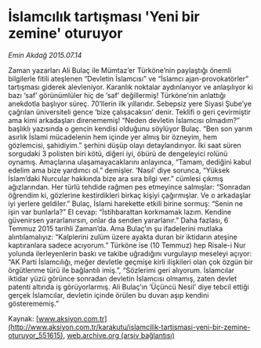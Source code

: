 # İslamcılık tartışması 'Yeni bir zemine' oturuyor

*Emin Akdağ 2015.07.14*

<div class="pNewsDetailMainContent" itemprop="articleBody">
 <p>
  Zaman yazarları Ali Bulaç ile Mümtaz’er Türköne’nin paylaştığı önemli bilgilerle fitili ateşlenen “Devletin İslamcısı” ve “İslamcı ajan-provokatörler” tartışması giderek alevleniyor. Karanlık noktalar aydınlanıyor ve anlaşılıyor ki bazı ‘saf’ görünümlüler hiç de ‘saf’ değillermiş! Türköne’nin anlattığı anekdotla başlıyor süreç. 70’llerin ilk yıllarıdır. Sebepsiz yere Siyasi Şube’ye çağrılan üniversiteli gence ‘bize çalışacaksın’ denir. Teklifi o geri çevirmiştir ama kimi arkadaşları direnememiş! “Neden devletin İslamcısı olmadım?” başlıklı yazısında o gencin kendisi olduğunu söylüyor Bulaç. “Ben son yarım asırlık İslami mücadelenin hem içinde yer almış bir özneyim, hem gözlemcisi, şahidiyim.” şerhini düşüp olayı detaylandırıyor. İki saat süren sorgudaki 3 polisten biri kötü, diğeri iyi, öbürü de dengeleyici rolünü oynamış. Amaçlarına ulaşamayacaklarını anlayınca, “Tamam, dediğini kabul edelim ama bize yardımcı ol.” demişler. ‘Nasıl’ diye sorunca, “Yüksek İslam’daki Nurcular hakkında bize ara sıra bilgi ver.” cümlesi çıkmış ağızlarından. Her türlü tehdide rağmen pes etmeyince salmışlar: “Sonradan öğrendim ki, gözlerine kestirdikleri birkaç kişiyi çağırmışlar. Ve o arkadaşlar iyi yerlere geldiler.” Bulaç, İslami harekette etkili birine sormuş: “Senin ne işin var bunlarla?” El cevap: “İstihbarattan korkmamak lazım. Kendine güvenirsen yararlanırsın, onlar da senden yararlanır.” Daha fazlası, 6 Temmuz 2015 tarihli Zaman’da. Ama Bulaç’ın şu ifadelerini mutlaka alıntılamalıyız: “Kalplerini zulüm üzere ayakta duran bir iktidarın ateşine kaptıranlara sadece acıyorum.” Türköne ise (10 Temmuz) hep Risale-i Nur yolunda ilerleyenlerin baskı ve takibe uğradığını vurgulayıp meseleyi açıyor: “AK Parti İslamcılığı, meğer devletle geçmişe kirli ilişkileri olan çok özgün bir örgütlenme türü ile bağlantılı imiş.”, “Sözlerimi geri alıyorum. İslamcılar iktidar yüzü görünce sonradan devletin İslamcısı olmamış, zaten devlet patenti altında iş görüyorlarmış. Ali Bulaç’ın ‘Üçüncü Nesil’ diye tebcil ettiği gerçek İslamcılar, devletin içinde örülen bu duvarı aşıp kendini gösterememiş.”
 </p>
</div>


Kaynak: [www.aksiyon.com.tr](http://www.aksiyon.com.tr/karakutu/islamcilik-tartismasi-yeni-bir-zemine-oturuyor_551615), [web.archive.org (arşiv bağlantısı)](http://web.archive.org/web/20150731121303/http://www.aksiyon.com.tr/karakutu/islamcilik-tartismasi-yeni-bir-zemine-oturuyor_551615)
